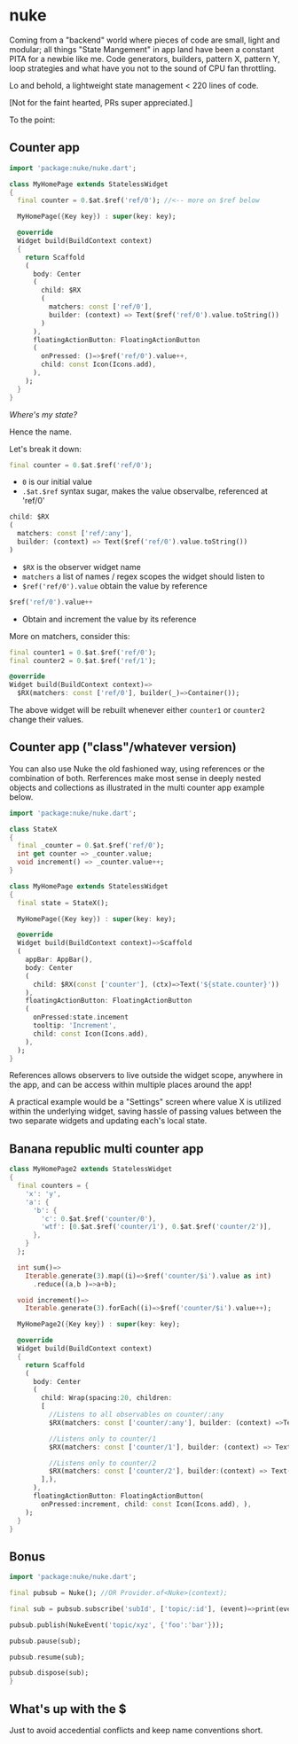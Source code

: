 # nuke

Coming from a "backend" world where pieces of code are small, light and
modular; all things "State Mangement" in app land have been a constant
PITA for a newbie like me. Code generators, builders, pattern X, pattern Y,
loop strategies and what have you not to the sound of CPU fan throttling.

Lo and behold, a lightweight state management < 220 lines of code.

[Not for the faint hearted, PRs super appreciated.]

To the point:

## Counter app

```dart
import 'package:nuke/nuke.dart';

class MyHomePage extends StatelessWidget
{
  final counter = 0.$at.$ref('ref/0'); //<-- more on $ref below

  MyHomePage({Key key}) : super(key: key);

  @override
  Widget build(BuildContext context)
  {
    return Scaffold
    (
      body: Center
      (
        child: $RX
        (
          matchers: const ['ref/0'],
          builder: (context) => Text($ref('ref/0').value.toString())
        )
      ),
      floatingActionButton: FloatingActionButton
      (
        onPressed: ()=>$ref('ref/0').value++,
        child: const Icon(Icons.add),
      ),
    );
  }
}
```

*Where's my state?*

Hence the name.

Let's break it down:

```dart
final counter = 0.$at.$ref('ref/0');
```

- `0` is our initial value
- `.$at.$ref` syntax sugar, makes the value observalbe, referenced at 'ref/0'


```dart
child: $RX
(
  matchers: const ['ref/:any'],
  builder: (context) => Text($ref('ref/0').value.toString())
)
```

- `$RX` is the observer widget name
- `matchers` a list of names / regex scopes the widget should listen to
- `$ref('ref/0').value` obtain the value by reference


```dart
$ref('ref/0').value++
```

- Obtain and increment the value by its reference

More on matchers, consider this:

```dart
final counter1 = 0.$at.$ref('ref/0');
final counter2 = 0.$at.$ref('ref/1');

@override
Widget build(BuildContext context)=>
  $RX(matchers: const ['ref/0'], builder(_)=>Container());
```

The above widget will be rebuilt whenever either `counter1` or `counter2`
change their values.



## Counter app ("class"/whatever version)

You can also use Nuke the old fashioned way, using references or the combination
of both. Rerferences make most sense in deeply nested objects and collections as
illustrated in the multi counter app example below.

```dart
import 'package:nuke/nuke.dart';

class StateX
{
  final _counter = 0.$at.$ref('ref/0');
  int get counter => _counter.value;
  void increment() => _counter.value++;
}

class MyHomePage extends StatelessWidget
{
  final state = StateX();

  MyHomePage({Key key}) : super(key: key);

  @override
  Widget build(BuildContext context)=>Scaffold
  (
    appBar: AppBar(),
    body: Center
    (
      child: $RX(const ['counter'], (ctx)=>Text('${state.counter}'))
    ),
    floatingActionButton: FloatingActionButton
    (
      onPressed:state.incement
      tooltip: 'Increment',
      child: const Icon(Icons.add),
    ),
  );
}
```

References allows observers to live outside the widget scope, anywhere in the app,
and can be access within multiple places around the app!

A practical example would be a "Settings" screen where value X is utilized within
the underlying widget, saving hassle of passing values between the two separate
widgets and updating each's local state.

## Banana republic multi counter app

```dart
class MyHomePage2 extends StatelessWidget
{
  final counters = {
    'x': 'y',
    'a': {
      'b': {
        'c': 0.$at.$ref('counter/0'),
        'wtf': [0.$at.$ref('counter/1'), 0.$at.$ref('counter/2')],
      },
    }
  };

  int sum()=>
    Iterable.generate(3).map((i)=>$ref('counter/$i').value as int)
      .reduce((a,b )=>a+b);

  void increment()=>
    Iterable.generate(3).forEach((i)=>$ref('counter/$i').value++);

  MyHomePage2({Key key}) : super(key: key);

  @override
  Widget build(BuildContext context)
  {
    return Scaffold
    (
      body: Center
      (
        child: Wrap(spacing:20, children:
        [
          //Listens to all observables on counter/:any
          $RX(matchers: const ['counter/:any'], builder: (context) =>Text('${sum()}')),

          //Listens only to counter/1
          $RX(matchers: const ['counter/1'], builder: (context) => Text('${$ref('counter/1').value}')),

          //Listens only to counter/2
          $RX(matchers: const ['counter/2'], builder:(context) => Text('${$ref('counter/2').value}')),
        ],),
      ),
      floatingActionButton: FloatingActionButton(
        onPressed:increment, child: const Icon(Icons.add), ),
    );
  }
}
```

## Bonus

```dart
import 'package:nuke/nuke.dart';

final pubsub = Nuke(); //OR Provider.of<Nuke>(context);

final sub = pubsub.subscribe('subId', ['topic/:id'], (event)=>print(event.data));

pubsub.publish(NukeEvent('topic/xyz', {'foo':'bar'}));

pubsub.pause(sub);

pubsub.resume(sub);

pubsub.dispose(sub);
}
```

## What's up with the $

Just to avoid accedential conflicts and keep name conventions short.
